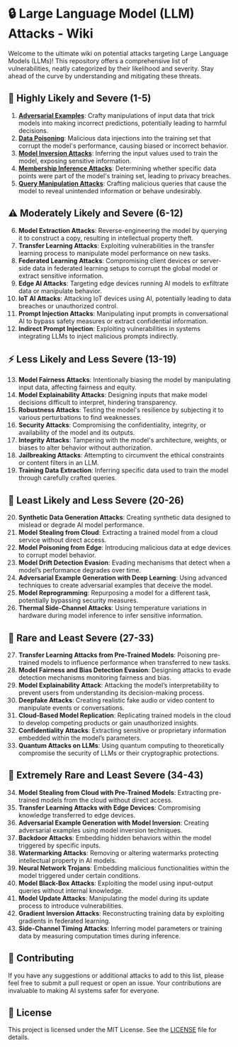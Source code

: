 # 🔒 Large Language Model (LLM) Attacks - Wiki

Welcome to the ultimate wiki on potential attacks targeting Large Language Models (LLMs)! This repository offers a comprehensive list of vulnerabilities, neatly categorized by their likelihood and severity. Stay ahead of the curve by understanding and mitigating these threats.

## 🚨 Highly Likely and Severe (1-5)

1. **[Adversarial Examples](https://github.com/AI-Security-Research-Group/llm-attacks/blob/main/adversarial.md)**: Crafty manipulations of input data that trick models into making incorrect predictions, potentially leading to harmful decisions.
2. **[Data Poisoning](https://github.com/AI-Security-Research-Group/llm-attacks/blob/main/data_poisoning.md)**: Malicious data injections into the training set that corrupt the model's performance, causing biased or incorrect behavior.
3. **[Model Inversion Attacks](https://github.com/AI-Security-Research-Group/llm-attacks/blob/main/model_inversion.md)**: Inferring the input values used to train the model, exposing sensitive information.
4. **[Membership Inference Attacks](https://github.com/AI-Security-Research-Group/llm-attacks/blob/main/membership_inference.md)**: Determining whether specific data points were part of the model's training set, leading to privacy breaches.
5. **[Query Manipulation Attacks](https://github.com/AI-Security-Research-Group/llm-attacks/blob/main/Query_Manipulation_Attacks.md)**: Crafting malicious queries that cause the model to reveal unintended information or behave undesirably.

## ⚠️ Moderately Likely and Severe (6-12)

6. **Model Extraction Attacks**: Reverse-engineering the model by querying it to construct a copy, resulting in intellectual property theft.
7. **Transfer Learning Attacks**: Exploiting vulnerabilities in the transfer learning process to manipulate model performance on new tasks.
8. **Federated Learning Attacks**: Compromising client devices or server-side data in federated learning setups to corrupt the global model or extract sensitive information.
9. **Edge AI Attacks**: Targeting edge devices running AI models to exfiltrate data or manipulate behavior.
10. **IoT AI Attacks**: Attacking IoT devices using AI, potentially leading to data breaches or unauthorized control.
11. **Prompt Injection Attacks**: Manipulating input prompts in conversational AI to bypass safety measures or extract confidential information.
12. **Indirect Prompt Injection**: Exploiting vulnerabilities in systems integrating LLMs to inject malicious prompts indirectly.

## ⚡ Less Likely and Less Severe (13-19)

13. **Model Fairness Attacks**: Intentionally biasing the model by manipulating input data, affecting fairness and equity.
14. **Model Explainability Attacks**: Designing inputs that make model decisions difficult to interpret, hindering transparency.
15. **Robustness Attacks**: Testing the model's resilience by subjecting it to various perturbations to find weaknesses.
16. **Security Attacks**: Compromising the confidentiality, integrity, or availability of the model and its outputs.
17. **Integrity Attacks**: Tampering with the model's architecture, weights, or biases to alter behavior without authorization.
18. **Jailbreaking Attacks**: Attempting to circumvent the ethical constraints or content filters in an LLM.
19. **Training Data Extraction**: Inferring specific data used to train the model through carefully crafted queries.

## 🚀 Least Likely and Less Severe (20-26)

20. **Synthetic Data Generation Attacks**: Creating synthetic data designed to mislead or degrade AI model performance.
21. **Model Stealing from Cloud**: Extracting a trained model from a cloud service without direct access.
22. **Model Poisoning from Edge**: Introducing malicious data at edge devices to corrupt model behavior.
23. **Model Drift Detection Evasion**: Evading mechanisms that detect when a model’s performance degrades over time.
24. **Adversarial Example Generation with Deep Learning**: Using advanced techniques to create adversarial examples that deceive the model.
25. **Model Reprogramming**: Repurposing a model for a different task, potentially bypassing security measures.
26. **Thermal Side-Channel Attacks**: Using temperature variations in hardware during model inference to infer sensitive information.

## 🌟 Rare and Least Severe (27-33)

27. **Transfer Learning Attacks from Pre-Trained Models**: Poisoning pre-trained models to influence performance when transferred to new tasks.
28. **Model Fairness and Bias Detection Evasion**: Designing attacks to evade detection mechanisms monitoring fairness and bias.
29. **Model Explainability Attack**: Attacking the model’s interpretability to prevent users from understanding its decision-making process.
30. **Deepfake Attacks**: Creating realistic fake audio or video content to manipulate events or conversations.
31. **Cloud-Based Model Replication**: Replicating trained models in the cloud to develop competing products or gain unauthorized insights.
32. **Confidentiality Attacks**: Extracting sensitive or proprietary information embedded within the model’s parameters.
33. **Quantum Attacks on LLMs**: Using quantum computing to theoretically compromise the security of LLMs or their cryptographic protections.

## 💎 Extremely Rare and Least Severe (34-43)

34. **Model Stealing from Cloud with Pre-Trained Models**: Extracting pre-trained models from the cloud without direct access.
35. **Transfer Learning Attacks with Edge Devices**: Compromising knowledge transferred to edge devices.
36. **Adversarial Example Generation with Model Inversion**: Creating adversarial examples using model inversion techniques.
37. **Backdoor Attacks**: Embedding hidden behaviors within the model triggered by specific inputs.
38. **Watermarking Attacks**: Removing or altering watermarks protecting intellectual property in AI models.
39. **Neural Network Trojans**: Embedding malicious functionalities within the model triggered under certain conditions.
40. **Model Black-Box Attacks**: Exploiting the model using input-output queries without internal knowledge.
41. **Model Update Attacks**: Manipulating the model during its update process to introduce vulnerabilities.
42. **Gradient Inversion Attacks**: Reconstructing training data by exploiting gradients in federated learning.
43. **Side-Channel Timing Attacks**: Inferring model parameters or training data by measuring computation times during inference.

## 🤝 Contributing

If you have any suggestions or additional attacks to add to this list, please feel free to submit a pull request or open an issue. Your contributions are invaluable to making AI systems safer for everyone.

## 📜 License

This project is licensed under the MIT License. See the [LICENSE](LICENSE) file for details.

